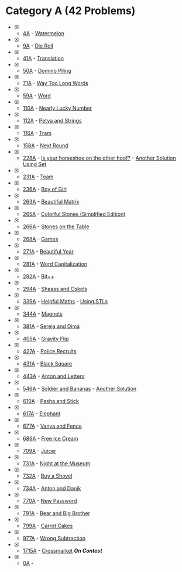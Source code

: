 # Category A (42 Problems) 

- [x] - [4A](https://codeforces.com/contest/4/problem/A) - [Watermelon](https://github.com/ImtiazAhmedAkash/CodeForces/blob/main/A/4A.cpp)
- [x] - [9A](https://codeforces.com/contest/9/problem/A) - [Die Roll](https://github.com/ImtiazAhmedAkash/CodeForces/blob/main/A/9A.cpp)
- [x] - [41A](https://codeforces.com/contest/41/problem/A) - [Translation](https://github.com/ImtiazAhmedAkash/CodeForces/blob/main/A/41A.cpp)
- [x] - [50A](https://codeforces.com/contest/50/problem/A) - [Domino Piling](https://github.com/ImtiazAhmedAkash/CodeForces/blob/main/A/50A.cpp)
- [x] - [71A](https://codeforces.com/contest/71/problem/A) - [Way Too Long Words](https://github.com/ImtiazAhmedAkash/CodeForces/blob/main/A/71A.cpp)
- [x] - [59A](https://codeforces.com/contest/59/problem/A) - [Word](https://github.com/ImtiazAhmedAkash/CodeForces/blob/main/A/59A.cpp)
- [x] - [110A](https://codeforces.com/contest/110/problem/A) - [Nearly Lucky Number](https://github.com/ImtiazAhmedAkash/CodeForces/blob/main/A/110A.cpp)
- [x] - [112A](https://codeforces.com/contest/112/problem/A) - [Petya and Strings](https://github.com/ImtiazAhmedAkash/CodeForces/blob/main/A/112A.cpp)
- [x] - [116A](https://codeforces.com/contest/116/problem/A) - [Tram](https://github.com/ImtiazAhmedAkash/CodeForces/blob/main/A/116A.cpp)
- [x] - [158A](https://codeforces.com/contest/158/problem/A) - [Next Round](https://github.com/ImtiazAhmedAkash/CodeForces/blob/main/A/158A.cpp)
- [x] - [228A](https://codeforces.com/contest/228/problem/A) - [Is your horseshoe on the other hoof?](https://github.com/ImtiazAhmedAkash/CodeForces/blob/main/A/228A.cpp) - [Another Solution Using Set](https://github.com/ImtiazAhmedAkash/CodeForces/blob/main/A/228A_1.cpp)
- [x] - [231A](https://codeforces.com/contest/231/problem/A) - [Team](https://github.com/ImtiazAhmedAkash/CodeForces/blob/main/A/231A.cpp)
- [x] - [236A](https://codeforces.com/contest/236/problem/A) - [Boy of Girl](https://github.com/ImtiazAhmedAkash/CodeForces/blob/main/A/236A.cpp)
- [x] - [263A](https://codeforces.com/contest/263/problem/A) - [Beautiful Matrix](https://github.com/ImtiazAhmedAkash/CodeForces/blob/main/A/263A.cpp)
- [x] - [265A](https://codeforces.com/contest/265/problem/A) - [Colorful Stones (Simplified Edition)](https://github.com/ImtiazAhmedAkash/CodeForces/blob/main/A/265A.cpp)
- [x] - [266A](https://codeforces.com/contest/266/problem/A) - [Stones on the Table](https://github.com/ImtiazAhmedAkash/CodeForces/blob/main/A/266A.cpp)
- [x] - [268A](https://codeforces.com/contest/268/problem/A) - [Games](https://github.com/ImtiazAhmedAkash/CodeForces/blob/main/A/268A.cpp)
- [x] - [271A](https://codeforces.com/contest/271/problem/A) - [Beautiful Year](https://github.com/ImtiazAhmedAkash/CodeForces/blob/main/A/271A.cpp)
- [x] - [281A](https://codeforces.com/contest/281/problem/A) - [Word Capitalization](https://github.com/ImtiazAhmedAkash/CodeForces/blob/main/A/281A.cpp)
- [x] - [282A](https://codeforces.com/contest/282/problem/A) - [Bit++](https://github.com/ImtiazAhmedAkash/CodeForces/blob/main/A/282A.cpp)
- [x] - [294A](https://codeforces.com/contest/294/problem/A) - [Shaass and Oskols](https://github.com/ImtiazAhmedAkash/CodeForces/blob/main/A/294A.cpp)
- [x] - [339A](https://codeforces.com/contest/339/problem/A) - [Helpful Maths](https://github.com/ImtiazAhmedAkash/CodeForces/blob/main/A/339A.cpp) - [Using STLs](https://github.com/ImtiazAhmedAkash/CodeForces/blob/main/A/339A_1.cpp)
- [x] - [344A](https://codeforces.com/contest/344/problem/A) - [Magnets](https://github.com/ImtiazAhmedAkash/CodeForces/blob/main/A/344A.cpp)
- [x] - [381A](https://codeforces.com/contest/381/problem/A) - [Sereja and Dima](https://github.com/ImtiazAhmedAkash/CodeForces/blob/main/A/381A.cpp)
- [x] - [405A](https://codeforces.com/contest/405/problem/A) - [Gravity Flip](https://github.com/ImtiazAhmedAkash/CodeForces/blob/main/A/405A.cpp)
- [x] - [427A](https://codeforces.com/contest/427/problem/A) - [Police Recruits](https://github.com/ImtiazAhmedAkash/CodeForces/blob/main/A/427A.cpp)
- [x] - [431A](https://codeforces.com/contest/431/problem/A) - [Black Square](https://github.com/ImtiazAhmedAkash/CodeForces/blob/main/A/431A.cpp)
- [x] - [443A](https://codeforces.com/contest/443/problem/A) - [Anton and Letters](https://github.com/ImtiazAhmedAkash/CodeForces/blob/main/A/443A.cpp)
- [x] - [546A](https://codeforces.com/contest/546/problem/A) - [Soldier and Bananas](https://github.com/ImtiazAhmedAkash/CodeForces/blob/main/A/546A.cpp) - [Another Solution](https://github.com/ImtiazAhmedAkash/CodeForces/blob/main/A/546A_1.cpp)
- [x] - [610A](https://codeforces.com/contest/610/problem/A) - [Pasha and Stick](https://github.com/ImtiazAhmedAkash/CodeForces/blob/main/A/610A.cpp)
- [x] - [617A](https://codeforces.com/contest/617/problem/A) - [Elephant](https://github.com/ImtiazAhmedAkash/CodeForces/blob/main/A/617A.cpp)
- [x] - [677A](https://codeforces.com/contest/677/problem/A) - [Vanya and Fence](https://github.com/ImtiazAhmedAkash/CodeForces/blob/main/A/677A.cpp)
- [x] - [686A](https://codeforces.com/contest/686/problem/A) - [Free Ice Cream](https://github.com/ImtiazAhmedAkash/CodeForces/blob/main/A/686A.cpp)
- [x] - [709A](https://codeforces.com/contest/709/problem/A) - [Juicer](https://github.com/ImtiazAhmedAkash/CodeForces/blob/main/A/709A.cpp)
- [x] - [731A](https://codeforces.com/contest/731/problem/A) - [Night at the Museum](https://github.com/ImtiazAhmedAkash/CodeForces/blob/main/A/731A.cpp)
- [x] - [732A](https://codeforces.com/contest/732/problem/A) - [Buy a Shovel](https://github.com/ImtiazAhmedAkash/CodeForces/blob/main/A/732A.cpp)
- [x] - [734A](https://codeforces.com/contest/734/problem/A) - [Anton and Danik](https://github.com/ImtiazAhmedAkash/CodeForces/blob/main/A/734A.cpp)
- [x] - [770A](https://codeforces.com/contest/770/problem/A) - [New Password](https://github.com/ImtiazAhmedAkash/CodeForces/blob/main/A/770A.cpp)
- [x] - [791A](https://codeforces.com/contest/791/problem/A) - [Bear and Big Brother](https://github.com/ImtiazAhmedAkash/CodeForces/blob/main/A/791A.cpp)
- [x] - [799A](https://codeforces.com/contest/799/problem/A) - [Carrot Cakes](https://github.com/ImtiazAhmedAkash/CodeForces/blob/main/A/799A.cpp)
- [x] - [977A](https://codeforces.com/contest/977/problem/A) - [Wrong Subtraction](https://github.com/ImtiazAhmedAkash/CodeForces/blob/main/A/977A.cpp)
- [x] - [1715A](https://codeforces.com/contest/1715/problem/A) - [Crossmarket](https://github.com/ImtiazAhmedAkash/CodeForces/blob/main/A/1715A.cpp) ***On Contest***

- [x] - [0A](https://codeforces.com/contest/0/problem/A) - [](https://github.com/ImtiazAhmedAkash/CodeForces/blob/main/A/0A.cpp)
